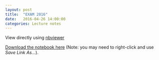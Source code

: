```yaml
---
layout: post
title:  "EXAM 2016" 
date:   2016-04-26 14:00:00
categories: Lecture notes
---
```


View directly using [nbviewer](http://nbviewer.ipython.org/github/ggorman/Numerical-methods-1/blob/master/notebook/exam-2016.ipynb)

[Download the notebook here](https://raw.githubusercontent.com/ggorman/Numerical-methods-1/master/notebook/exam-2016.ipynb) (Note: you may need to right-click and use *Save Link As...*).

